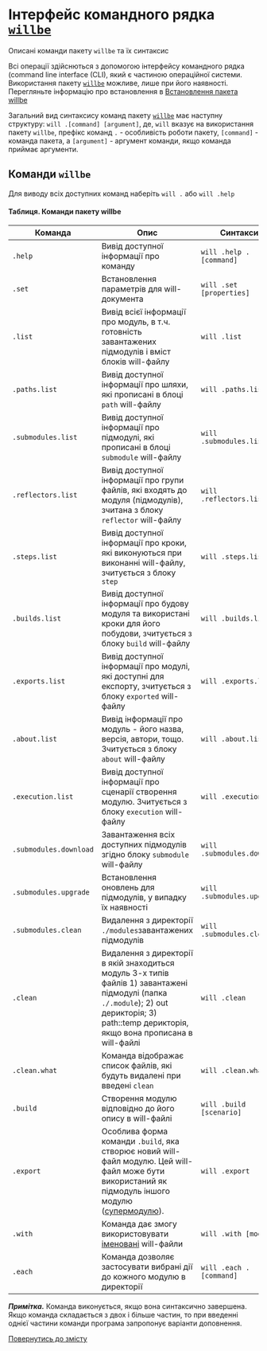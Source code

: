 # Інтерфейс командного рядка [`willbe`](https://github.com/Wandalen/willbe)

Описані команди пакету `willbe` та їх синтаксис

Всі операції здійснються з допомогою інтерфейсу командного рядка (command line interface (CLI), який є частиною операційної системи.
Використання пакету [`willbe`](https://github.com/Wandalen/willbe) можливе, лише при його наявності. Перегляньте інформацію про встановлення в [Встановлення пакета willbe](WillbeInstalation.ukr.md)

Загальний вид синтаксису команд пакету [`willbe`](https://github.com/Wandalen/willbe) має наступну структуру: `will .[command] [argument]`, де, `will` вказує на використання пакету `willbe`, префікс команд `.` - особливість роботи пакету, `[command]` - команда пакета, а `[argument]` - аргумент команди, якщо команда приймає аргументи.

## <a name="will-commands"></a>Команди `willbe`
Для виводу всіх доступних команд наберіть `will .` або `will .help`

#### <a name="table"></a> Таблиця. Команди пакету willbe
| Команда           | Опис           | Синтаксис  |
|-------------------|----------------|------------|
| `.help`           | Вивід доступної інформації про команду    | `will .help .[command]`    |
| `.set`            | Встановлення параметрів для will-документа| `will .set [properties]`   |
| `.list`           | Вивід всієї інформації про модуль, в т.ч. готовність завантажених підмодулів і вміст блоків will-файлу                                       | `will .list`      |
| `.paths.list`     | Вивід доступної інформації про шляхи, які прописані в блоці `path` will-файлу                                                      | `will .paths.list`         |
| `.submodules.list`| Вивід доступної інформації про підмодулі, які прописані в блоці `submodule` will-файлу                                                      | `will .submodules.list`    |
| `.reflectors.list`| Вивід доступної інформації про групи файлів, які входять до модуля (підмодулів), зчитана з блоку `reflector` will-файлу                                          | `will .reflectors.list`    |
| `.steps.list`     | Вивід доступної інформації про кроки, які виконуються при виконанні will-файлу, зчитується з блоку `step`                                                          | `will .steps.list`         |
| `.builds.list`    | Вивід доступної інформації про будову модуля та використані кроки для його побудови, зчитується з блоку `build` will-файлу                                        | `will .builds.list`        |
| `.exports.list`   | Вивід доступної інформації про модулі, які доступні для експорту, зчитується з блоку `exported` will-файлу                                                      | `will .exports.list`       |
| `.about.list`     | Вивід інформації про модуль - його назва, версія, автори, тощо. Зчитується з блоку `about` will-файлу                                                      | `will .about.list`         |
| `.execution.list` | Вивід доступної інформації про сценарії створення модулю. Зчитується з блоку `execution` will-файлу                                                      | `will .execution.list`     |
| `.submodules.download`| Завантаження всіх доступних підмодулів згідно блоку `submodule` will-файлу                                                      | `will .submodules.download`|
| `.submodules.upgrade` | Встановлення оновлень для підмодулів, у випадку їх наявності                                                       | `will .submodules.upgrade` |
| `.submodules.clean`   | Видалення з директорії `./modules`завантажених підмодулів                                                      | `will .submodules.clean`   |
| `.clean`          | Видалення з директорії в якій знаходиться модуль 3-х типів файлів 1) завантажені підмодулі (папка `./.module`); 2) out дерикторія; 3) path::temp дерикторія, якщо вона прописана в will-файлі  | `will .clean`              |
| `.clean.what`     | Команда відображає список файлів, які будуть видалені при введені `clean` | `will .clean.what`     |
| `.build`          | Створення модулю відповідно до його опису в will-файлі                    | `will .build [scenario]` |
| `.export`         | Особлива форма команди `.build`, яка створює новий will-файл модулю. Цей will-файл може бути використаний як підмодуль іншого модулю ([супермодулю]()).      | `will .export`             |
| `.with`           | Команда дає змогу використовувати [іменовані]() will-файли      | `will .with [module]`      |
| `.each`           | Команда дозволяє застосувати вибрані дії до кожного модулю в директорії  | `will .each .[command]` |

**_Примітка._** Команда виконується, якщо вона синтаксично завершена. Якщо команда складається з двох і більше частин, то при введенні однієї частини команди програма запропонує варіанти доповнення.

<a name="back"></a>
[Повернутись до змісту](Topics.ukr.md)
